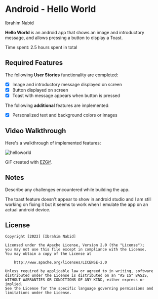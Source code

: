 # Android - Hello World

Ibrahim Nabid

**Hello World** is an android app that shows an image and introductory message, and allows pressing a button to display a Toast. 

Time spent: 2.5 hours spent in total

## Required Features

The following **User Stories** functionality are completed:

* [X] Image and introductory message displayed on screen
* [X] Button displayed on screen
* [X] Toast with message appears when button is pressed 

The following **additional** features are implemented:

* [X] Personalized text and background colors or images

## Video Walkthrough

Here's a walkthrough of implemented features:

![helloworld](https://user-images.githubusercontent.com/79735610/186535665-0f932a7f-d363-4106-9412-37b3558aca14.gif)

GIF created with [EZGif](https://ezgif.com/video-to-gif/).  

## Notes

Describe any challenges encountered while building the app.

The toast feature doesn't appear to show in android studio and I am still working on fixing it but it seems to work when I emulate the app on an actual android device.

## License

    Copyright [2022] [Ibrahim Nabid]

    Licensed under the Apache License, Version 2.0 (the "License");
    you may not use this file except in compliance with the License.
    You may obtain a copy of the License at

        http://www.apache.org/licenses/LICENSE-2.0

    Unless required by applicable law or agreed to in writing, software
    distributed under the License is distributed on an "AS IS" BASIS,
    WITHOUT WARRANTIES OR CONDITIONS OF ANY KIND, either express or implied.
    See the License for the specific language governing permissions and
    limitations under the License.

